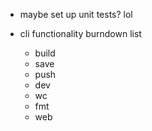 - maybe set up unit tests? lol


- cli functionality burndown list
    - build
    - save
    - push
    - dev
    - wc
    - fmt
    - web

